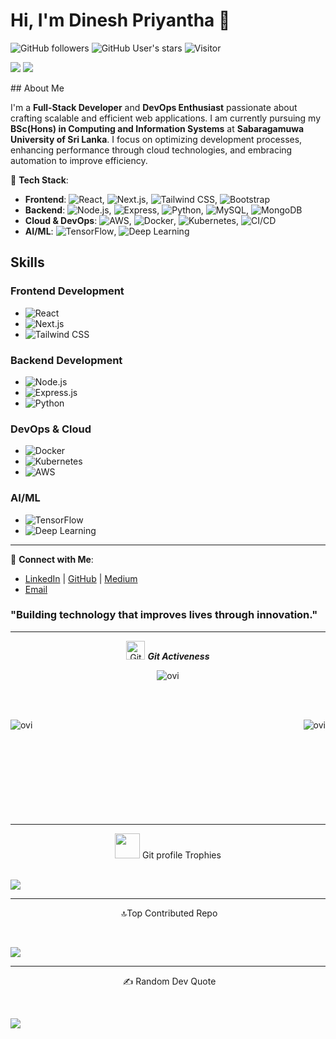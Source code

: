 # Hi, I'm Dinesh Priyantha 👋


![GitHub followers](https://img.shields.io/github/followers/AnushkaWijegoonawardana97?style=social) ![GitHub User's stars](https://img.shields.io/github/stars/DineshPriyanthaGH?style=social) ![Visitor](https://visitor-badge.laobi.icu/badge?page_id=DineshPriyanthaGH.repoName) <img src="https://komarev.com/ghpvc/?username=DineshPriyanthaGH" alt="" /> <p align="center">

  <img src="https://img.shields.io/badge/Lives-Sri%20Lanka-success" />
  <img src="https://img.shields.io/badge/Languages-English%20%26%20Sinhala-brightgreen" />
</p>
## About Me

I'm a **Full-Stack Developer** and **DevOps Enthusiast** passionate about crafting scalable and efficient web applications. I am currently pursuing my **BSc(Hons) in Computing and Information Systems** at **Sabaragamuwa University of Sri Lanka**. I focus on optimizing development processes, enhancing performance through cloud technologies, and embracing automation to improve efficiency.

🔧 **Tech Stack**:
- **Frontend**: ![React](https://img.shields.io/badge/React-61DAFB?style=flat&logo=react&logoColor=white), ![Next.js](https://img.shields.io/badge/Next.js-000000?style=flat&logo=next.js&logoColor=white), ![Tailwind CSS](https://img.shields.io/badge/Tailwind%20CSS-38BDF8?style=flat&logo=tailwind-css&logoColor=white), ![Bootstrap](https://img.shields.io/badge/Bootstrap-7952B3?style=flat&logo=bootstrap&logoColor=white)
- **Backend**: ![Node.js](https://img.shields.io/badge/Node.js-6DA55F?style=flat&logo=node.js&logoColor=white), ![Express](https://img.shields.io/badge/Express.js-404D59?style=flat&logo=express&logoColor=white), ![Python](https://img.shields.io/badge/Python-3776AB?style=flat&logo=python&logoColor=white), ![MySQL](https://img.shields.io/badge/MySQL-4479A1?style=flat&logo=mysql&logoColor=white), ![MongoDB](https://img.shields.io/badge/MongoDB-4EA94B?style=flat&logo=mongodb&logoColor=white)
- **Cloud & DevOps**: ![AWS](https://img.shields.io/badge/AWS-232F3E?style=flat&logo=amazon-aws&logoColor=white), ![Docker](https://img.shields.io/badge/Docker-2496ED?style=flat&logo=docker&logoColor=white), ![Kubernetes](https://img.shields.io/badge/Kubernetes-326CE5?style=flat&logo=kubernetes&logoColor=white), ![CI/CD](https://img.shields.io/badge/Jenkins-FC4C02?style=flat&logo=jenkins&logoColor=white)
- **AI/ML**: ![TensorFlow](https://img.shields.io/badge/TensorFlow-FF6F00?style=flat&logo=tensorflow&logoColor=white), ![Deep Learning](https://img.shields.io/badge/Deep%20Learning-0080FF?style=flat&logo=tensorflow&logoColor=white)


## Skills

### Frontend Development
- ![React](https://img.shields.io/badge/React-61DAFB?style=flat&logo=react&logoColor=white)
- ![Next.js](https://img.shields.io/badge/Next.js-000000?style=flat&logo=next.js&logoColor=white)
- ![Tailwind CSS](https://img.shields.io/badge/Tailwind%20CSS-38BDF8?style=flat&logo=tailwind-css&logoColor=white)
  
### Backend Development
- ![Node.js](https://img.shields.io/badge/Node.js-6DA55F?style=flat&logo=node.js&logoColor=white)
- ![Express.js](https://img.shields.io/badge/Express.js-404D59?style=flat&logo=express&logoColor=white)
- ![Python](https://img.shields.io/badge/Python-3776AB?style=flat&logo=python&logoColor=white)

### DevOps & Cloud
- ![Docker](https://img.shields.io/badge/Docker-2496ED?style=flat&logo=docker&logoColor=white)
- ![Kubernetes](https://img.shields.io/badge/Kubernetes-326CE5?style=flat&logo=kubernetes&logoColor=white)
- ![AWS](https://img.shields.io/badge/AWS-232F3E?style=flat&logo=amazon-aws&logoColor=white)

### AI/ML
- ![TensorFlow](https://img.shields.io/badge/TensorFlow-FF6F00?style=flat&logo=tensorflow&logoColor=white)
- ![Deep Learning](https://img.shields.io/badge/Deep%20Learning-0080FF?style=flat&logo=tensorflow&logoColor=white)

---
🔗 **Connect with Me**:
- [LinkedIn](https://linkedin.com/in/dinesh-priyantha) | [GitHub](https://github.com/DineshPriyanthaGH) | [Medium](https://medium.com/@dineshpriyantha)  
- [Email](mailto:dineshpriyantha200248@gmail.com)


### "Building technology that improves lives through innovation."

  <hr>
  <p align="center">
 <img src="https://media.giphy.com/media/W5eoZHPpUx9sapR0eu/giphy.gif" width="30px" alt="Git"/>&nbsp;<i><b>Git Activeness</b></i></p>

 <p align="center"><img align="center" src="https://github-readme-streak-stats.herokuapp.com/?user=DineshPriyanthaGH&show_icons=true&locale=en&layout=compact&theme=chartreuse-dark" alt="ovi" /></p> <br> <br>
 
<p><img align="left" src="https://github-readme-stats.vercel.app/api/top-langs?username=DineshPriyanthaGH&show_icons=true&locale=en&layout=compact&theme=chartreuse-dark" alt="ovi" /></p>

 <img align="right" src="https://github-readme-stats.vercel.app/api?username=DineshPriyanthaGH&show_icons=true&locale=en&theme=chartreuse-dark" alt="ovi" />

<br><br><br><br><br><br><br><br><br>

<hr>


<p align="center"><img src="https://media.giphy.com/media/QaMcXSekUWx7aogAUr/giphy.gif" width="40" />&nbsp;Git profile Trophies</p><br>
<img src="https://github-profile-trophy.vercel.app/?username=DineshPriyanthaGH&theme=juicyfresh&no-bg=true" />
<hr>
 <p align="center">&nbsp;🔝Top Contributed Repo </p><br>
 
![](https://github-contributor-stats.vercel.app/api?username=DineshPriyanthaGH&limit=5&theme=dark&combine_all_yearly_contributions=true)

<hr>

  <p align="center">&nbsp;✍️ Random Dev Quote </p><br>
  
![](https://quotes-github-readme.vercel.app/api?type=horizontal&theme=light)


